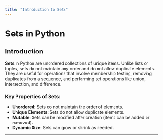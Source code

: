 ```yaml
---
title: "Introduction to Sets"
---
```


# Sets in Python

## Introduction

**Sets** in Python are unordered collections of unique items. Unlike lists or tuples, sets do not maintain any order and do not allow duplicate elements. They are useful for operations that involve membership testing, removing duplicates from a sequence, and performing set operations like union, intersection, and difference.

### Key Properties of Sets:
- **Unordered**: Sets do not maintain the order of elements.
- **Unique Elements**: Sets do not allow duplicate elements.
- **Mutable**: Sets can be modified after creation (items can be added or removed).
- **Dynamic Size**: Sets can grow or shrink as needed.

---